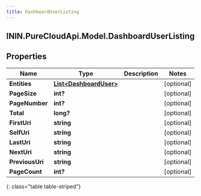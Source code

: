 ```yaml
---
title: DashboardUserListing
---
```

## ININ.PureCloudApi.Model.DashboardUserListing

## Properties

|Name | Type | Description | Notes|
|------------ | ------------- | ------------- | -------------|
| **Entities** | [**List&lt;DashboardUser&gt;**](DashboardUser.html) |  | [optional] |
| **PageSize** | **int?** |  | [optional] |
| **PageNumber** | **int?** |  | [optional] |
| **Total** | **long?** |  | [optional] |
| **FirstUri** | **string** |  | [optional] |
| **SelfUri** | **string** |  | [optional] |
| **LastUri** | **string** |  | [optional] |
| **NextUri** | **string** |  | [optional] |
| **PreviousUri** | **string** |  | [optional] |
| **PageCount** | **int?** |  | [optional] |
{: class="table table-striped"}


